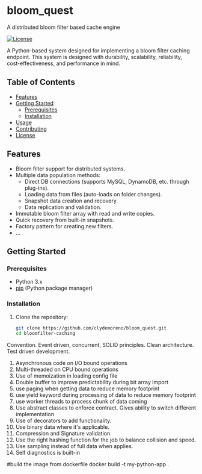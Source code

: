 # bloom_quest
A distributed bloom filter based cache engine

[![License](https://img.shields.io/badge/License-MIT-blue.svg)](https://opensource.org/licenses/MIT)

A Python-based system designed for implementing a bloom filter caching endpoint. This system is designed with durability, scalability, reliability, cost-effectiveness, and performance in mind.

## Table of Contents

- [Features](#features)
- [Getting Started](#getting-started)
  - [Prerequisites](#prerequisites)
  - [Installation](#installation)
- [Usage](#usage)
- [Contributing](#contributing)
- [License](#license)

## Features

- Bloom filter support for distributed systems.
- Multiple data population methods:
  - Direct DB connections (supports MySQL, DynamoDB, etc. through plug-ins).
  - Loading data from files (auto-loads on folder changes).
  - Snapshot data creation and recovery.
  - Data replication and validation.
- Immutable bloom filter array with read and write copies.
- Quick recovery from built-in snapshots.
- Factory pattern for creating new filters.
- ...

## Getting Started

### Prerequisites

- Python 3.x
- [pip](https://pip.pypa.io/en/stable/installing/) (Python package manager)

### Installation

1. Clone the repository:

   ```bash
   git clone https://github.com/clydemoreno/bloom_quest.git
   cd bloomfilter-caching


Convention. Event driven, concurrent, SOLID principles. Clean architecture. Test driven development. 
1. Asynchronous code on I/O bound operations
2. Multi-threaded on CPU bound operations
3. Use of memoization in loading config file
4. Double buffer to improve predictability during bit array import
5. use paging when getting data to reduce memory footprint
6. use yield keyword during processing of data to reduce memory footprint
7. use worker threads to process chunk of data coming
8. Use abstract classes to enforce contract. Gives ability to switch different implementation
9. Use of decorators to add functionality. 
10. Use binary data where it's applicable. 
11. Compression and Signature validation. 
12. Use the right hashing function for the job to balance collision and speed.
13. Use sampling instead of full data when applies. 
14. Self diagnostics is built-in


#build the image from dockerfile 
docker build -t my-python-app . 